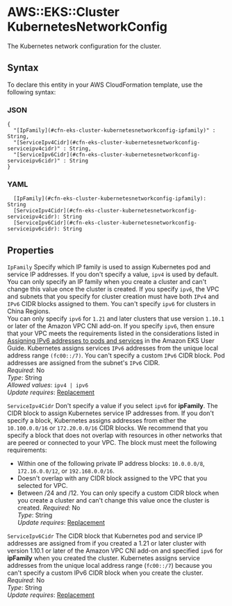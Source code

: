 # AWS::EKS::Cluster KubernetesNetworkConfig<a name="aws-properties-eks-cluster-kubernetesnetworkconfig"></a>

The Kubernetes network configuration for the cluster\.

## Syntax<a name="aws-properties-eks-cluster-kubernetesnetworkconfig-syntax"></a>

To declare this entity in your AWS CloudFormation template, use the following syntax:

### JSON<a name="aws-properties-eks-cluster-kubernetesnetworkconfig-syntax.json"></a>

```
{
  "[IpFamily](#cfn-eks-cluster-kubernetesnetworkconfig-ipfamily)" : String,
  "[ServiceIpv4Cidr](#cfn-eks-cluster-kubernetesnetworkconfig-serviceipv4cidr)" : String,
  "[ServiceIpv6Cidr](#cfn-eks-cluster-kubernetesnetworkconfig-serviceipv6cidr)" : String
}
```

### YAML<a name="aws-properties-eks-cluster-kubernetesnetworkconfig-syntax.yaml"></a>

```
  [IpFamily](#cfn-eks-cluster-kubernetesnetworkconfig-ipfamily): String
  [ServiceIpv4Cidr](#cfn-eks-cluster-kubernetesnetworkconfig-serviceipv4cidr): String
  [ServiceIpv6Cidr](#cfn-eks-cluster-kubernetesnetworkconfig-serviceipv6cidr): String
```

## Properties<a name="aws-properties-eks-cluster-kubernetesnetworkconfig-properties"></a>

`IpFamily` <a name="cfn-eks-cluster-kubernetesnetworkconfig-ipfamily"></a>
Specify which IP family is used to assign Kubernetes pod and service IP addresses\. If you don't specify a value, `ipv4` is used by default\. You can only specify an IP family when you create a cluster and can't change this value once the cluster is created\. If you specify `ipv6`, the VPC and subnets that you specify for cluster creation must have both `IPv4` and `IPv6` CIDR blocks assigned to them\. You can't specify `ipv6` for clusters in China Regions\.  
You can only specify `ipv6` for `1.21` and later clusters that use version `1.10.1` or later of the Amazon VPC CNI add\-on\. If you specify `ipv6`, then ensure that your VPC meets the requirements listed in the considerations listed in [Assigning IPv6 addresses to pods and services](https://docs.aws.amazon.com/eks/latest/userguide/cni-ipv6.html) in the Amazon EKS User Guide\. Kubernetes assigns services `IPv6` addresses from the unique local address range `(fc00::/7)`\. You can't specify a custom `IPv6` CIDR block\. Pod addresses are assigned from the subnet's `IPv6` CIDR\.  
_Required_: No  
_Type_: String  
_Allowed values_: `ipv4 | ipv6`  
_Update requires_: [Replacement](https://docs.aws.amazon.com/AWSCloudFormation/latest/UserGuide/using-cfn-updating-stacks-update-behaviors.html#update-replacement)

`ServiceIpv4Cidr` <a name="cfn-eks-cluster-kubernetesnetworkconfig-serviceipv4cidr"></a>
Don't specify a value if you select `ipv6` for **ipFamily**\. The CIDR block to assign Kubernetes service IP addresses from\. If you don't specify a block, Kubernetes assigns addresses from either the `10.100.0.0/16` or `172.20.0.0/16` CIDR blocks\. We recommend that you specify a block that does not overlap with resources in other networks that are peered or connected to your VPC\. The block must meet the following requirements:

- Within one of the following private IP address blocks: `10.0.0.0/8`, `172.16.0.0/12`, or `192.168.0.0/16`\.
- Doesn't overlap with any CIDR block assigned to the VPC that you selected for VPC\.
- Between /24 and /12\.
  You can only specify a custom CIDR block when you create a cluster and can't change this value once the cluster is created\.
  _Required_: No  
  _Type_: String  
  _Update requires_: [Replacement](https://docs.aws.amazon.com/AWSCloudFormation/latest/UserGuide/using-cfn-updating-stacks-update-behaviors.html#update-replacement)

`ServiceIpv6Cidr` <a name="cfn-eks-cluster-kubernetesnetworkconfig-serviceipv6cidr"></a>
The CIDR block that Kubernetes pod and service IP addresses are assigned from if you created a 1\.21 or later cluster with version 1\.10\.1 or later of the Amazon VPC CNI add\-on and specified `ipv6` for **ipFamily** when you created the cluster\. Kubernetes assigns service addresses from the unique local address range \(`fc00::/7`\) because you can't specify a custom IPv6 CIDR block when you create the cluster\.  
_Required_: No  
_Type_: String  
_Update requires_: [Replacement](https://docs.aws.amazon.com/AWSCloudFormation/latest/UserGuide/using-cfn-updating-stacks-update-behaviors.html#update-replacement)
